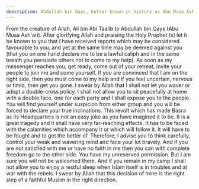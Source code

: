 ```yaml
---
description: Abdullah bin Qays, better known in history as Abu Musa Ash'ari, was a man with weak faith, more inclined to look after his worldly interest than the cause of religion. At the beginning of the Caliphat...
---
```


From the creature of Allah, Ali bin Abi Taalib to Abdullah bin Qays (Abu Musa Ash'ari). 
After glorifying Allah and praising the Holy Prophet (s) let it be known to you that I have 
received reports which may be considered favourable to you, and yet at the same time may be 
deemed against you (that you on one hand declare me to be a lawful caliph and in the same 
breath you persuade others not to come to my help). 
As soon as my messenger reaches you, get ready, come out of your retreat, invite your people 
to join me and come yourself. If you are convinced that I am on the right side, then you must 
come to my help and if you feel uncertain, nervous or timid, then get you gone. 
I swear by Allah that I shall not let you waver or adopt a double-cross policy. I shall not allow 
you to sit peacefully at home with a double face, one for each party and I shall expose you to 
the people. You will find yourself under suspicion from either group and you will be forced to 
declare your true inclinations. 
This revolt which has made Basra as its Headquarters is not an easy joke as you have 
imagined it to be. It is a great tragedy and it shall have very far-reaching effects. It has to be 
faced with the calamities which accompany it or which will follow it. It will have to be fought 
and to get the better of. Therefore, I advise you to think carefully, control your weak and 
wavering mind and face your lot bravely. 
And if you are not satisfied with me or have no faith in me then you can with complete 
freedom go to the other side. 
You have my unreserved permission. But I am sure you will not be welcomed there. 
And if you remain in my camp I shall not allow you to enjoy a restful sleep when Islam itself 
is in troubles and at war with the rebels. I swear by Allah that this decision of mine is the right 
step of a faithful Muslim in the right direction.
